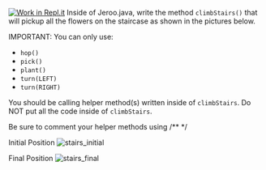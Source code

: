 [![Work in Repl.it](https://classroom.github.com/assets/work-in-replit-14baed9a392b3a25080506f3b7b6d57f295ec2978f6f33ec97e36a161684cbe9.svg)](https://classroom.github.com/online_ide?assignment_repo_id=3055458&assignment_repo_type=AssignmentRepo)
Inside of Jeroo.java, write the method ```climbStairs()``` that will pickup all the flowers on the staircase as shown in the pictures below.

IMPORTANT:  You can only use:
* ```hop()```
* ```pick()```
* ```plant()```
* ```turn(LEFT)```
* ```turn(RIGHT)```

You should be calling helper method(s) written inside of ```climbStairs```.  Do NOT put all the code inside of ```climbStairs```.

Be sure to comment your helper methods using /** */

Initial Position
![stairs_initial](https://user-images.githubusercontent.com/28961298/91663616-9351a800-eaaf-11ea-89f3-53afd18b763d.jpg)

Final Position
![stairs_final](https://user-images.githubusercontent.com/28961298/91663612-9187e480-eaaf-11ea-8fe1-d6c00ef7b882.jpg)







